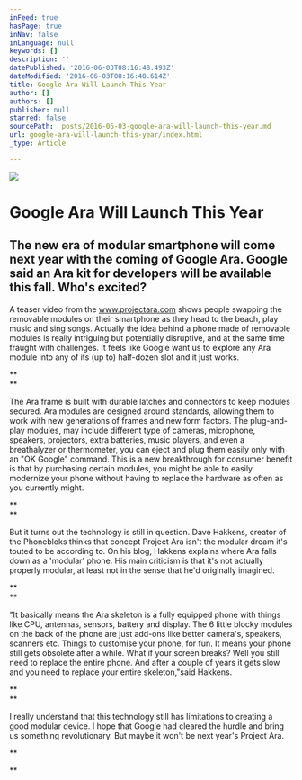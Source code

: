 ```yaml
---
inFeed: true
hasPage: true
inNav: false
inLanguage: null
keywords: []
description: ''
datePublished: '2016-06-03T08:16:48.493Z'
dateModified: '2016-06-03T08:16:40.614Z'
title: Google Ara Will Launch This Year
author: []
authors: []
publisher: null
starred: false
sourcePath: _posts/2016-06-03-google-ara-will-launch-this-year.md
url: google-ara-will-launch-this-year/index.html
_type: Article

---
```

![](https://the-grid-user-content.s3-us-west-2.amazonaws.com/9764fa4a-4983-4ea0-bb5e-52dc97334f01.jpg)

# Google Ara Will Launch This Year

## The new era of modular smartphone will come next year with the coming of Google Ara. Google said an Ara kit for developers will be available this fall. Who's excited?

A teaser video from the www.projectara.com shows people swapping the removable modules on their smartphone as they head to the beach, play music and sing songs. Actually the idea behind a phone made of removable modules is really intriguing but potentially disruptive, and at the same time fraught with challenges. It feels like Google want us to explore any Ara module into any of its (up to) half-dozen slot and it just works.

**  
**

The Ara frame is built with durable latches and connectors to keep modules secured. Ara modules are designed around standards, allowing them to work with new generations of frames and new form factors. The plug-and-play modules, may include different type of cameras, microphone, speakers, projectors, extra batteries, music players, and even a breathalyzer or thermometer, you can eject and plug them easily only with an "OK Google" command. This is a new breakthrough for  consumer benefit is that by purchasing certain modules, you might be able to easily modernize your phone without having to replace the hardware as often as you currently might.

**  
**

But it turns out the technology is still in question. Dave Hakkens, creator of the Phonebloks thinks that concept Project Ara isn't the modular dream it's touted to be according to. On his blog, Hakkens explains where Ara falls down as a 'modular' phone. His main criticism is that it's not actually properly modular, at least not in the sense that he'd originally imagined. 

**  
**

"It basically means the Ara skeleton is a fully equipped phone with things like CPU, antennas, sensors, battery and display. The 6 little blocky modules on the back of the phone are just add-ons like better camera's, speakers, scanners etc. Things to customise your phone, for fun. It means your phone still gets obsolete after a while. What if your screen breaks? Well you still need to replace the entire phone. And after a couple of years it gets slow and you need to replace your entire skeleton,"said Hakkens. 

**  
**

I really understand that this technology still has limitations to creating a good modular device. I hope that Google had cleared the hurdle and bring us something revolutionary. But maybe it won't be next year's Project Ara. 

**  
  
**